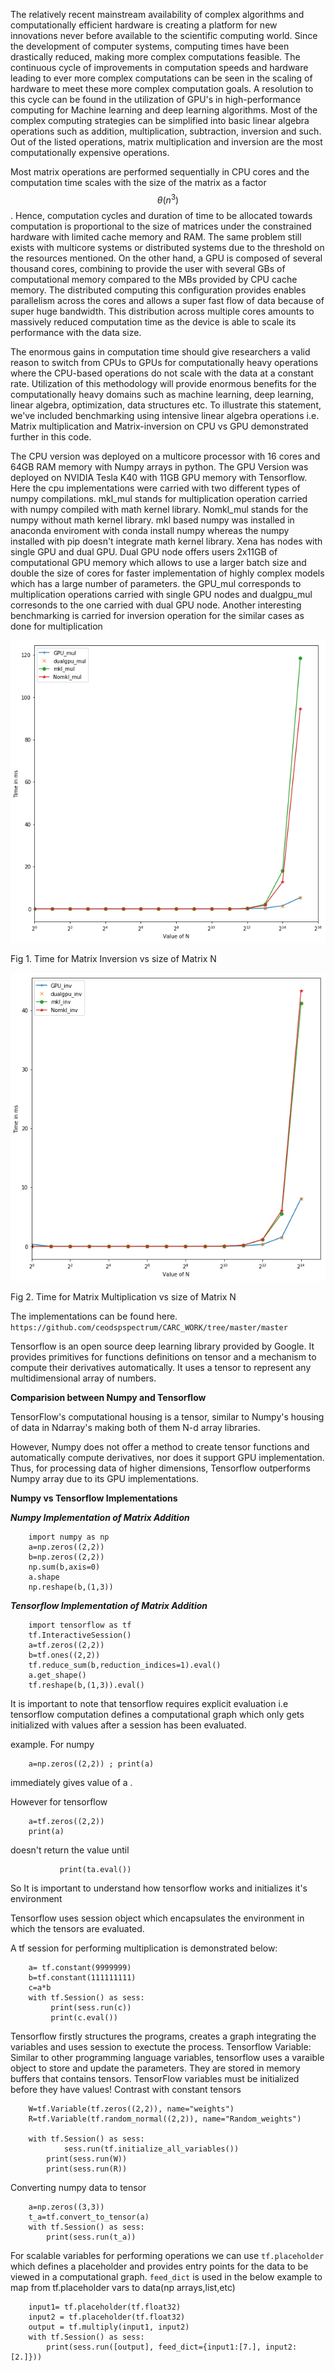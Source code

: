 The relatively recent mainstream availability of complex algorithms and computationally efficient hardware is creating a platform for new innovations never before available to the scientific computing world. Since the development of computer systems, computing times have been drastically reduced, making more complex computations feasible. The continuous cycle of improvements in computation speeds and hardware leading to ever more complex computations can be seen in the scaling of hardware to meet these more complex computation goals. A resolution to this cycle can be found in the utilization of GPU's in high-performance computing for Machine learning and deep learning algorithms.
Most of the complex computing strategies can be simplified into basic linear algebra operations such as addition, multiplication, subtraction, inversion and such. Out of the listed operations, matrix multiplication and inversion are the most computationally expensive operations.

Most matrix operations are performed sequentially in CPU cores and the computation time scales with the size of the matrix as a factor $$ \theta(n^3) $$. Hence, computation cycles and duration of time to be allocated towards computation is proportional to the size of matrices under the constrained hardware with limited cache memory and RAM. The same problem still exists with multicore systems or distributed systems due to the threshold on the resources mentioned. On the other hand, a GPU is composed of several thousand cores, combining to provide the user with several GBs of computational memory compared to the MBs provided by CPU cache memory. The distributed computing this configuration provides enables parallelism across the cores and allows a super fast flow of data because of super huge bandwidth. This distribution across multiple cores amounts to massively reduced computation time as the device is able to scale its performance with the data size.

The enormous gains in computation time should give researchers a valid reason to switch from CPUs to GPUs for computationally heavy operations where the CPU-based operations do not scale with the data at a constant rate. Utilization of this methodology will provide enormous benefits for the computationally heavy domains such as machine learning, deep learning, linear algebra, optimization, data structures etc. To illustrate this statement, we've included benchmarking using intensive linear algebra operations i.e. Matrix multiplication and Matrix-inversion on CPU vs GPU demonstrated further in this code.

The CPU version was deployed on a multicore processor with 16 cores and 64GB RAM memory with Numpy arrays in python. The GPU Version was deployed on NVIDIA Tesla K40 with 11GB GPU memory with Tensorflow.  Here the cpu implementations were carried with two different types of numpy compilations. mkl_mul stands for multiplication operation carried with numpy compiled with math kernel library. Nomkl_mul stands for the numpy without math kernel library. mkl based numpy was installed in anaconda enviroment with conda install numpy whereas the numpy installed with pip doesn't integrate math kernel library. Xena has nodes with single GPU and dual GPU. Dual GPU node offers users 2x11GB of computational GPU memory which allows to use a larger batch size and double the size of cores for faster implementation of highly complex  models which has a large number of parameters. the GPU_mul corresponds to multiplication operations carried with single GPU nodes and dualgpu_mul corresonds to the one carried with dual  GPU node. Another interesting benchmarking is carried for inversion operation for the similar cases as done for multiplication

![](https://raw.githubusercontent.com/ceodspspectrum/CARC_WORK/master/download2.png)

Fig 1. Time for Matrix Inversion vs size of Matrix N


![](https://raw.githubusercontent.com/ceodspspectrum/CARC_WORK/master/download1.png)

Fig 2. Time for Matrix Multiplication vs size of Matrix N

The implementations can be found here.
`https://github.com/ceodspspectrum/CARC_WORK/tree/master/master`


Tensorflow is an open source deep learning library provided by Google. It provides primitives for functions definitions on tensor and a mechanism to compute their derivatives automatically. It uses a tensor to represent any multidimensional array of numbers.

**Comparision between Numpy and Tensorflow**

TensorFlow's computational housing is a tensor, similar to Numpy's housing of data in Ndarray's making both of them N-d array libraries.

However, Numpy does not offer a method to create tensor functions and automatically compute derivatives, nor does it support GPU implementation. Thus, for processing data of higher dimensions,
Tensorflow outperforms Numpy array due to its GPU implementations.

**Numpy vs Tensorflow Implementations**

***Numpy Implementation of Matrix Addition***

		import numpy as np
		a=np.zeros((2,2))
		b=np.zeros((2,2))
		np.sum(b,axis=0)
		a.shape
		np.reshape(b,(1,3))



***Tensorflow Implementation of Matrix Addition***

		import tensorflow as tf
		tf.InteractiveSession()
		a=tf.zeros((2,2))
		b=tf.ones((2,2))
		tf.reduce_sum(b,reduction_indices=1).eval()
		a.get_shape()
		tf.reshape(b,(1,3)).eval()

It is important to note that tensorflow requires explicit evaluation i.e tensorflow computation defines a computational graph which only gets initialized with values after a session has been evaluated.

example. For numpy

		a=np.zeros((2,2)) ; print(a)

immediately gives value of a .

However for tensorflow

		a=tf.zeros((2,2))
		print(a)

doesn't return the value until

               print(ta.eval())

So It is important to understand how tensorflow works and initializes it's environment

Tensorflow uses session object which encapsulates the environment in which the tensors are evaluated.

A tf session for performing multiplication is demonstrated below:

		a= tf.constant(9999999)
		b=tf.constant(111111111)
		c=a*b
		with tf.Session() as sess:
		     print(sess.run(c))
		     print(c.eval())

Tensorflow firstly structures the programs, creates a graph integrating the variables and uses session to exectute the process.
Tensorflow Variable:
Similar to other programming language variables, tensorflow uses a varaible object to store and update the parameters. They are stored in memory buffers that contains tensors. TensorFlow variables must be initialized before they have  values! Contrast with constant tensors

		W=tf.Variable(tf.zeros((2,2)), name="weights")
		R=tf.Variable(tf.random_normal((2,2)), name="Random_weights")

		with tf.Session() as sess:
		        sess.run(tf.initialize_all_variables())
			print(sess.run(W))
			print(sess.run(R))

Converting numpy data to tensor

		a=np.zeros((3,3))
		t_a=tf.convert_to_tensor(a)
		with tf.Session() as sess:
			print(sess.run(t_a))

For scalable variables for performing operations we can use `tf.placeholder` which defines a placeholder and provides entry points for the data to be viewed in a computational graph.  `feed_dict` is used in the below example to map from tf.placeholder vars to data(np arrays,list,etc)


		input1= tf.placeholder(tf.float32)
		input2 = tf.placeholder(tf.float32)
		output = tf.multiply(input1, input2)
		with tf.Session() as sess:
			print(sess.run([output], feed_dict={input1:[7.], input2:[2.]}))
